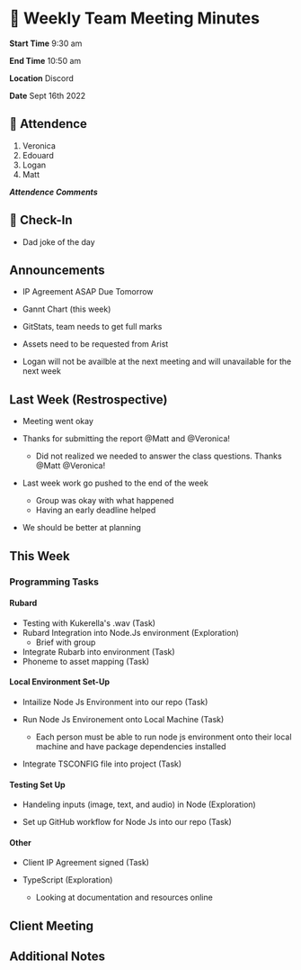 # 🚀 Weekly Team Meeting Minutes

**Start Time** 9:30 am

**End Time** 10:50 am

**Location** Discord

**Date** Sept 16th 2022

## 👋 Attendence

1. Veronica
2. Edouard
3. Logan
4. Matt

***Attendence Comments***

## 🧸 Check-In

- Dad joke of the day

## Announcements

- IP Agreement ASAP Due Tomorrow

- Gannt Chart (this week)

- GitStats, team needs to get full marks

- Assets need to be requested from Arist

- Logan will not be availble at the next meeting and will unavailable for the next week
  
## Last Week (Restrospective)

- Meeting went okay

- Thanks for submitting the report @Matt and @Veronica!
  - Did not realized we needed to answer the class questions. Thanks @Matt @Veronica!

- Last week work go pushed to the end of the week
  - Group was okay with what happened
  - Having an early deadline helped

- We should be better at planning

## This Week  

### Programming Tasks

#### Rubard

- Testing with Kukerella's .wav (Task)
- Rubard Integration into Node.Js environment (Exploration)
  - Brief with group
- Integrate Rubarb into environment (Task)
- Phoneme to asset mapping (Task)


#### Local Environment Set-Up

- Intailize Node Js Environment into our repo (Task)

- Run Node Js Environement onto Local Machine (Task)
  - Each person must be able to run node js environment onto their local machine and have package dependencies installed

- Integrate TSCONFIG file into project (Task)
  
#### Testing Set Up

- Handeling inputs (image, text, and audio) in Node (Exploration)

- Set up GitHub workflow for Node Js into our repo (Task)

#### Other 

- Client IP Agreement signed (Task)

- TypeScript (Exploration)
  - Looking at documentation and resources online

## Client Meeting

## Additional Notes